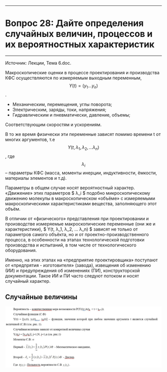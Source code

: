 ___
# Вопрос 28: Дайте определения случайных величин, процессов и их вероятностных характеристик
___

Источник: Лекции, Тема 6.doc.

Макроскопические оценки в процессе проектирования и производства	 КФС осуществляются по измеряемым выходным переменным, $$ Y(t) = (y_1…y_n) $$.
- Механическим, перемещения, углы поворота;
- Электрическим, заряды, токи, напряжения;
- Гидравлическим и пневматически, давление, объемы;

Соответствующим скоростям и ускорениям.

В то же время физически эти переменные зависят помимо времени t от многих аргументов, т.е $$ Y(t, λ_1, λ_2, … λ_n) $$, где $$ λ_i $$ – параметры КФС (масса, моменты инерции, индуктивности, ёмкости, материалы элементов и т.д).

Параметры в общем случае носят вероятностный характер. «Движение» этих параметров $ λ_i $ подобно микроскопическому движению молекулы в макроскопическом «объёме» с измеряемыми макроскопическими характеристиками вещества, заполняющего этот объём. 

В отличии от «физического» представления при проектировании и производстве измеряемые макроскопические переменные (они же и характеристики), $ Y(t, λ_1, λ_2, … λ_n) $ зависят не только от параметров самого объёкта, но и от проектно-производственного процесса, в особенности на этапах технологической подготовки производства и испытаний, в том числе от технологического оборудования.

Именно, на этих этапах на «предприятие проектировщика» поступают от «предпрятия - изготовителя» (завода), извещения об изменению (ИИ) и предупреждения об изменениях (ПИ), конструкторской документации. Такое ИИ и ПИ часто следуют потоком и носят случайный характер.


## Случайные величины

![logo](../resources/imgs/28-0.jpg)

